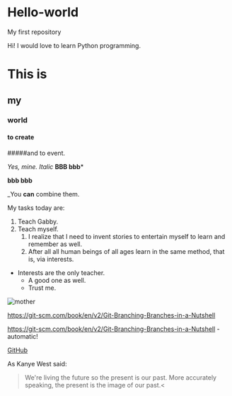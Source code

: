 # Hello-world
My first repository

Hi! I would love to learn Python programming.
# This is
## my 
### world
#### to create 
#####and to event.

*Yes, mine.*
_Italic_
**BBB
bbb***

__bbb
bbb__

_You **can** combine  them.

My tasks today are:

1. Teach Gabby.
1. Teach myself.
    1. I realize that I need to invent stories to entertain myself to learn and remember as well.
    1. After all all human beings of all ages learn in the same method, that is, via interests.
  
* Interests are the only teacher.
  *  A good one as well.
    * Trust me.
    
![mother](http://pngimg.com/uploads/bmw_logo/bmw_logo_PNG19714.png)


https://git-scm.com/book/en/v2/Git-Branching-Branches-in-a-Nutshell

https://git-scm.com/book/en/v2/Git-Branching-Branches-in-a-Nutshell - automatic!

[GitHub](https://git-scm.com/book/en/v2/Git-Branching-Branches-in-a-Nutshell)

As Kanye West said:
> We're living the future so
>the present is our past.
More accurately speaking, the present is the image of our past.<

